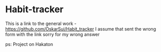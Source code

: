 # Habit-tracker
This is a link to the general work - https://github.com/OskarSui/Habit_tracker
I assume that sent the wrong form with the link 
sorry for my wrong answer

ps: Project on Hakaton
